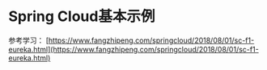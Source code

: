 # Spring Cloud基本示例

参考学习：
[https://www.fangzhipeng.com/springcloud/2018/08/01/sc-f1-eureka.html](https://www.fangzhipeng.com/springcloud/2018/08/01/sc-f1-eureka.html)